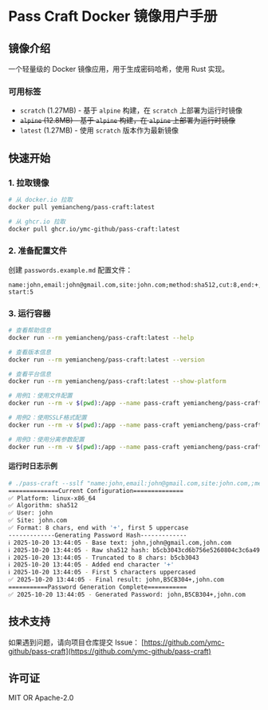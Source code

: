 # Pass Craft Docker 镜像用户手册

## 镜像介绍

一个轻量级的 Docker 镜像应用，用于生成密码哈希，使用 Rust 实现。

### 可用标签
- `scratch` (1.27MB) - 基于 `alpine` 构建，在 `scratch` 上部署为运行时镜像
- ~~`alpine` (12.8MB) - 基于 `alpine` 构建，在 `alpine` 上部署为运行时镜像~~
- `latest` (1.27MB) - 使用 `scratch` 版本作为最新镜像

## 快速开始

### 1. 拉取镜像
```bash
# 从 docker.io 拉取
docker pull yemiancheng/pass-craft:latest

# 从 ghcr.io 拉取
docker pull ghcr.io/ymc-github/pass-craft:latest
```

### 2. 准备配置文件
创建 `passwords.example.md` 配置文件：
```
name:john,email:john@gmail.com,site:john.com;method:sha512,cut:8,end:+,upper-start:5
```

### 3. 运行容器
```bash
# 查看帮助信息
docker run --rm yemiancheng/pass-craft:latest --help

# 查看版本信息
docker run --rm yemiancheng/pass-craft:latest --version

# 查看平台信息
docker run --rm yemiancheng/pass-craft:latest --show-platform

# 用例1：使用文件配置
docker run --rm -v $(pwd):/app --name pass-craft yemiancheng/pass-craft:latest --file passwords.example.md --save passwords.example.md

# 用例2：使用SSLF格式配置
docker run --rm -v $(pwd):/app --name pass-craft yemiancheng/pass-craft:latest --sslf "name:john,email:john@gmail.com,site:john.com,;method:sha512,cut:8,end:+,upper-start:5"

# 用例3：使用分离参数配置
docker run --rm -v $(pwd):/app --name pass-craft yemiancheng/pass-craft:latest --text "name:john,email:john@gmail.com,site:john.com" --hash "method:sha512,cut:8,end:+,upper-start:5"
```

#### 运行时日志示例
```bash
# ./pass-craft --sslf "name:john,email:john@gmail.com,site:john.com,;method:sha512,cut:8,end:+,upper-start:5" 
==============Current Configuration==============
✅ Platform: linux-x86_64
✅ Algorithm: sha512
✅ User: john
✅ Site: john.com
✅ Format: 8 chars, end with '+', first 5 uppercase
-------------Generating Password Hash-------------
ℹ️ 2025-10-20 13:44:05 - Base text: john,john@gmail.com,john.com
ℹ️ 2025-10-20 13:44:05 - Raw sha512 hash: b5cb3043cd6b756e5260804c3c6a492a5a7e3c53a97f202307b5d0d76275aaf3dbeb5d58a284ca96b301e4a5d014f120ad75c9ee9ee2adb810606df97c12c5d1
ℹ️ 2025-10-20 13:44:05 - Truncated to 8 chars: b5cb3043
ℹ️ 2025-10-20 13:44:05 - Added end character '+'
ℹ️ 2025-10-20 13:44:05 - First 5 characters uppercased
✅ 2025-10-20 13:44:05 - Final result: john,B5CB304+,john.com
===========Password Generation Complete===========
✅ 2025-10-20 13:44:05 - Generated Password: john,B5CB304+,john.com
```

## 技术支持

如果遇到问题，请向项目仓库提交 Issue：
[https://github.com/ymc-github/pass-craft](https://github.com/ymc-github/pass-craft)

## 许可证

MIT OR Apache-2.0